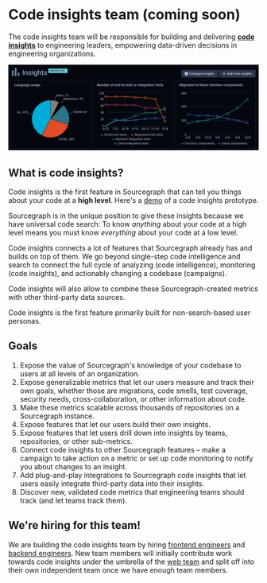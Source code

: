 # Code insights team (coming soon)

The code insights team will be responsible for building and delivering [**code insights**](https://docs.google.com/document/d/1EHzor6I1GhVVIpl70mH-c10b1tNEl_p1xRMJ9qHQfoc/edit) to engineering leaders, empowering data-driven decisions in engineering organizations.

<img src="./screenshot.svg" alt="Screenshot of a code insights dashboard with graphs" />

## What is code insights?

Code insights is the first feature in Sourcegraph that can tell you things about your code at a **high level**. Here's a [demo](https://www.youtube.com/watch?v=XqeRb6Mc4Co) of a code insights prototype.

Sourcegraph is in the unique position to give these insights because we have universal code search: To know _anything_ about your code at a high level means you must know _everything_ about your code at a low level.

Code insights connects a lot of features that Sourcegraph already has and builds on top of them.
We go beyond single-step code intelligence and search to connect the full cycle of analyzing (code intelligence), monitoring (code insights), and actionably changing a codebase (campaigns).

Code insights will also allow to combine these Sourcegraph-created metrics with other third-party data sources.

Code insights is the first feature primarily built for non-search-based user personas.

## Goals

1. Expose the value of Sourcegraph's knowledge of your codebase to users at all levels of an organization.
1. Expose generalizable metrics that let our users measure and track their own goals, whether those are migrations, code smells, test coverage,  security needs, cross-collaboration, or other information about code.
1. Make these metrics scalable across thousands of repositories on a Sourcegraph instance.
1. Expose features that let our users build their own insights.
1. Expose features that let users drill down into insights by teams, repositories, or other sub-metrics.
1. Connect code insights to other Sourcegraph features – make a campaign to take action on a metric or set up code monitoring to notify you about changes to an insight.
1. Add plug-and-play integrations to Sourcegraph code insights that let users easily integrate third-party data into their insights.
1. Discover new, validated code metrics that engineering teams should track (and let teams track them).

## We're hiring for this team!

We are building the code insights team by hiring [frontend engineers](../hiring/software-engineer-frontend.md) and [backend engineers](../hiring/software-engineer-backend.md).
New team members will initially contribute work towards code insights under the umbrella of the [web team](../web/index.md) and split off into their own independent team once we have enough team members.
